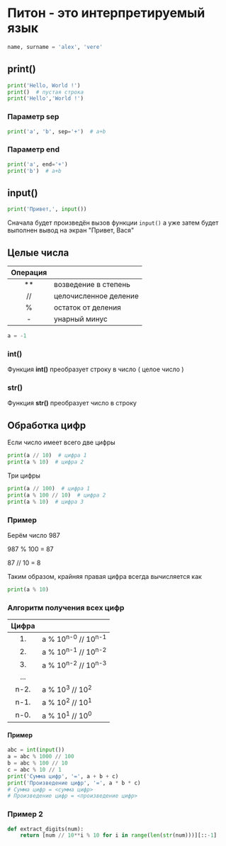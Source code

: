 
# Питон - это интерпретируемый язык

```python
name, surname = 'alex', 'vere'
```

## print()

```python
print('Hello, World !')
print()  # пустая строка
print('Hello','World !')
```
### Параметр sep
```python
print('a', 'b', sep='+')  # a+b
```

### Параметр end
```python
print('a', end='+')
print('b')  # a+b
```

## input()
```python
print('Привет,', input())
```

Сначала будет произведён вызов функции `input()` а уже затем будет выполнен вывод на экран "Привет, Вася"

## Целые числа

| Операция |                       |
| :------: | --------------------- |
| **       | возведение в степень  |
| //       | целочисленное деление |
|  %       | остаток от деления    | 
|  -       | унарный минус         |

```python
a = -1
```

### int()

Функция **int()** преобразует строку в число ( целое число )

### str()

Функция **str()** преобразует число в строку

## Обработка цифр

Если число имеет всего две цифры
```python
print(a // 10)  # цифра 1
print(a % 10)  # цифра 2
```

Три цифры
```python
print(a // 100)  # цифра 1
print(a % 100 // 10)  # цифра 2
print(a % 10)  # цифра 3
```

### Пример

Берём число 987

987 % 100 = 87

87 // 10 = 8

Таким образом, крайняя правая цифра всегда вычисляется как
```python
print(a % 10)
```

### Алгоритм получения всех цифр


| Цифра    |                       |
| :------: | --------------------- |
| 1.       | a % 10<sup>n-0</sup> // 10<sup>n-1</sup>
| 2.       | a % 10<sup>n-1</sup> // 10<sup>n-2</sup>
| 3.       | a % 10<sup>n-2</sup> // 10<sup>n-3</sup>
| ...      |
| n-2.     | a % 10<sup>3</sup> // 10<sup>2</sup>
| n-1.     | a % 10<sup>2</sup> // 10<sup>1</sup>
| n-0.     | a % 10<sup>1</sup> // 10<sup>0</sup>

#### Пример

```python
abc = int(input())
a = abc % 1000 // 100
b = abc % 100 // 10
c = abc % 10 // 1
print('Сумма цифр', '=', a + b + c)
print('Произведение цифр', '=', a * b * c)
# Сумма цифр = <сумма цифр>
# Произведение цифр = <произведение цифр>
```

### Пример 2

```python
def extract_digits(num):
    return [num // 10**i % 10 for i in range(len(str(num)))][::-1]
```
